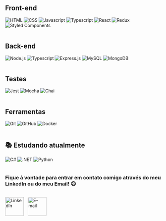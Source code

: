 
  <div>
    <h2>Front-end</h2>
    <img src="https://img.shields.io/badge/HTML5-E34F26?style=for-the-badge&logo=html5&logoColor=white" alt="HTML" />
    <img src="https://img.shields.io/badge/CSS3-1572B6?style=for-the-badge&logo=css3&logoColor=white" alt="CSS" />
    <img src="https://img.shields.io/badge/JavaScript-F7DF1E?style=for-the-badge&logo=javascript&logoColor=black" alt="Javascript" />
    <img src="https://img.shields.io/badge/TypeScript-007ACC?style=for-the-badge&logo=typescript&logoColor=white" alt="Typescript" />
    <img src="https://img.shields.io/badge/React-61DAFB?style=for-the-badge&logo=react&logoColor=black" alt="React" />
    <img src="https://img.shields.io/badge/Redux-764ABC?style=for-the-badge&logo=redux&logoColor=white" alt="Redux" />
    <img src="https://img.shields.io/badge/Styled--Components-DB7093?style=for-the-badge&logo=styled-components&logoColor=white" alt="Styled Components" />
  </div>

  </br>

  <div>
    <h2>Back-end</h2>
    <img src="https://img.shields.io/badge/Node.js-339933?style=for-the-badge&logo=node.js&logoColor=white" alt="Node.js" />
    <img src="https://img.shields.io/badge/TypeScript-007ACC?style=for-the-badge&logo=typescript&logoColor=white" alt="Typescript" />
    <img src="https://img.shields.io/badge/Express.js-000000?style=for-the-badge&logo=express&logoColor=white" alt="Express.js" />
    <img src="https://img.shields.io/badge/MySQL-4479A1?style=for-the-badge&logo=mysql&logoColor=white" alt="MySQL" />
    <img src="https://img.shields.io/badge/MongoDB-47A248?style=for-the-badge&logo=mongodb&logoColor=white" alt="MongoDB" />
  </div>

  </br>

  <div>
    <h2>Testes</h2>
    <img src="https://img.shields.io/badge/Jest-C21325?style=for-the-badge&logo=jest&logoColor=white" alt="Jest" />
    <img src="https://img.shields.io/badge/Mocha-8D6748?style=for-the-badge&logo=mocha&logoColor=white" alt="Mocha" />
    <img src="https://img.shields.io/badge/Chai-A30701?style=for-the-badge&logo=chai&logoColor=white" alt="Chai" />
  </div>

  </br>

  <div>
    <h2>Ferramentas</h2>
    <img src="https://img.shields.io/badge/Git-F05032?style=for-the-badge&logo=git&logoColor=white" alt="Git" />
    <img src="https://img.shields.io/badge/GitHub-181717?style=for-the-badge&logo=github&logoColor=white" alt="GitHub" />
    <img src="https://img.shields.io/badge/Docker-2496ED?style=for-the-badge&logo=docker&logoColor=white" alt="Docker" />

  </br>
  </br>

  ## 📚 Estudando atualmente

  <div align="left">
    <img src="https://img.shields.io/badge/C%23-239120?style=for-the-badge&logo=c-sharp&logoColor=white" alt="C#" />
    <img src="https://img.shields.io/badge/.NET-512BD4?style=for-the-badge&logo=.net&logoColor=white" alt=".NET" />
    <img src="https://img.shields.io/badge/Python-3776AB?style=for-the-badge&logo=python&logoColor=white" alt="Python" />
  </div>

  </br>

  ### Fique à vontade para entrar em contato comigo através do meu LinkedIn ou do meu Email! 😊
  </br>
  <div style="display: flex; flex-direction: row; align-items: center; margin-bottom: 6em;">
    <a style="margin-right:10px" href="https://www.linkedin.com/in/angelicapedroso/">
    <img align="left" width="60px" src="https://i.pinimg.com/564x/d1/0f/6f/d10f6f9adab460ace06fb3c2e54bdcf2.jpg" alt="LinkedIn">
  </a>
<a href="mailto:contatoangelicapedroso@gmail.com">
    <img align="left" width="60px" src="https://i.pinimg.com/564x/b6/c0/f4/b6c0f431e46989e768f37b5c559500bc.jpg" alt="E-mail">
  </a>
    </div>

